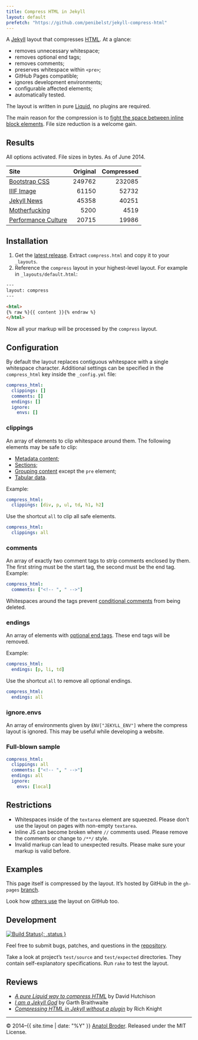 ```yaml
---
title: Compress HTML in Jekyll
layout: default
prefetch: "https://github.com/penibelst/jekyll-compress-html"
---
```


A [Jekyll][jekyll] layout that compresses [HTML][html-spec]. At a glance:

* removes unnecessary whitespace;
* removes optional end tags;
* removes comments;
* preserves whitespace within `<pre>`;
* GitHub Pages compatible;
* ignores development environments;
* configurable affected elements;
* automatically tested.

The layout is written in pure [Liquid][liquid], no plugins are required.

The main reason for the compression is to [fight the space between inline block elements][3]. File size reduction is a welcome gain.

## Results

All options activated. File sizes in bytes. As of June 2014.

Site | Original | Compressed |
:--- | -------: | ---------: |
[Bootstrap CSS][11] | 249762 | 232085 |
[IIIF Image][14] | 61150 | 52732 |
[Jekyll News][jekyll-news] | 45358 | 40251 |
[Mother&shy;fucking][13] | 5200 | 4519 |
[Performance Culture][15] | 20715 | 19986 |

## Installation

1. Get the [latest release][github-repo-latest]. Extract `compress.html` and copy it to your `_layouts`.
1. Reference the `compress` layout in your highest-level layout. For example in `_layouts/default.html`:

~~~html
---
layout: compress
---

<html>
{% raw %}{{ content }}{% endraw %}
</html>
~~~

Now all your markup will be processed by the `compress` layout.

## Configuration

By default the layout replaces contiguous whitespace with a single whitespace character. Additional settings can be specified in the `compress_html` key inside the `_config.yml` file:

~~~yaml
compress_html:
  clippings: []
  comments: []
  endings: []
  ignore:
    envs: []
~~~

### clippings

An array of elements to clip whitespace around them. The following elements may be safe to clip:

* [Metadata content][html-semantics];
* [Sections][html-semantics];
* [Grouping content][html-semantics] except the `pre` element;
* [Tabular data][html-tabular].

Example:

~~~yaml
compress_html:
  clippings: [div, p, ul, td, h1, h2]
~~~

Use the shortcut `all` to clip all safe elements.

~~~yaml
compress_html:
  clippings: all
~~~

### comments

An array of exactly two comment tags to strip comments enclosed by them. The first string must be the start tag, the second must be the end tag. Example:

~~~yaml
compress_html:
  comments: ["<!-- ", " -->"]
~~~

Whitespaces around the tags prevent [conditional comments][cond] from being deleted.

### endings

An array of elements with [optional end tags][html-syntax]. These end tags will be removed.

Example:

~~~yaml
compress_html:
  endings: [p, li, td]
~~~

Use the shortcut `all` to remove all optional endings.

~~~yaml
compress_html:
  endings: all
~~~

### ignore.envs

An array of environments given by `ENV["JEKYLL_ENV"]` where the compress layout is ignored. This may be useful while developing a website.

### Full-blown sample

~~~yaml
compress_html:
  clippings: all
  comments: ["<!-- ", " -->"]
  endings: all
  ignore:
    envs: [local]
~~~

## Restrictions

* Whitespaces inside of the `textarea` element are squeezed. Please don’t use the layout on pages with non-empty `textarea`.
* Inline JS can become broken where `//` comments used. Please remove the comments or change to `/**/` style.
* Invalid markup can lead to unexpected results. Please make sure your markup is valid before.

## Examples

This page itself is compressed by the layout. It’s hosted by GitHub in the `gh-pages` [branch][github-repo-gh-pages].

Look how [others use][github-search] the layout on GitHub too.

## Development

[![Build Status](https://api.travis-ci.org/penibelst/jekyll-compress-html.svg?branch=master){: .status }](https://travis-ci.org/penibelst/jekyll-compress-html)

Feel free to submit bugs, patches, and questions in the [repository][github-repo].

Take a look at project’s `test/source` and `test/expected` directories. They contain self-explanatory specifications. Run `rake` to test the layout.

## Reviews

* _[A pure Liquid way to compress HTML][hutchison-review]_ by David Hutchison
* _[I am a Jekyll God][braithwaite-review]_ by Garth Braithwaite
* _[Compressing HTML in Jekyll without a plugin][knight-review]_ by Rich Knight

----

© 2014–{{ site.time | date: "%Y" }} [Anatol Broder](http://anatol.penibelst.de/). Released under the MIT License.

[jekyll]: http://jekyllrb.com/
[jekyll-news]: http://jekyllrb.com/news/
[html-spec]: https://html.spec.whatwg.org/multipage/
[html-semantics]: https://html.spec.whatwg.org/multipage/semantics.html
[html-syntax]: https://html.spec.whatwg.org/multipage/syntax.html
[html-tabular]: https://html.spec.whatwg.org/multipage/tables.html
[liquid]: http://docs.shopify.com/themes/liquid-documentation/basics
[3]: http://css-tricks.com/fighting-the-space-between-inline-block-elements/
[github-repo]: https://github.com/penibelst/jekyll-compress-html
[github-repo-latest]: https://github.com/penibelst/jekyll-compress-html/releases/latest
[github-repo-gh-pages]: https://github.com/penibelst/jekyll-compress-html/tree/gh-pages
[github-search]: https://github.com/search?l=html&o=desc&q=filename%3Acompress.html+penibelst+compress_html&s=indexed&type=Code
[11]: http://getbootstrap.com/css/
[13]: http://motherfuckingwebsite.com/
[14]: http://iiif.io/api/image/2.0/
[15]: http://calendar.perfplanet.com/2012/creating-a-performance-culture/
[cond]: http://msdn.microsoft.com/en-us/library/ms537512.aspx
[hutchison-review]: http://www.devwithimagination.com/2014/06/12/jekyll-compress-a-pure-liquid-way-to-compress-html/
[knight-review]: http://rich-knight.com/articles/compressing-html-in-jekyll/
[braithwaite-review]: http://garthdb.com/writings/i-am-a-jekyll-god/
